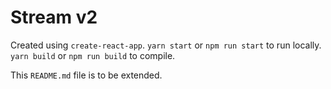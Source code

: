 # Stream v2

Created using `create-react-app`.
`yarn start` or `npm run start` to run locally.
`yarn build` or `npm run build` to compile.

This `README.md` file is to be extended.
